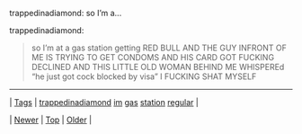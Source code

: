 <!--
title: trappedinadiamond
date: 2020-06-28T15:27:00.256Z
tags: trappedinadiamond, im, gas, station, regular
-->


trappedinadiamond: so I’m a...

<p>trappedinadiamond:</p>

<blockquote>
<p>so I’m at a gas station getting RED BULL AND THE GUY INFRONT OF ME IS TRYING TO GET CONDOMS AND HIS CARD GOT FUCKING DECLINED AND THIS LITTLE OLD WOMAN BEHIND ME WHISPEREd “he just got cock blocked by visa” I FUCKING SHAT MYSELF</p>
</blockquote>

<!--BOTTOM-POST-NAVIGATION-->
---

| [Tags](tags.md) | [trappedinadiamond](tag-trappedinadiamond.md) [im](tag-im.md) [gas](tag-gas.md) [station](tag-station.md) [regular](tag-regular.md) |

| [Newer](73965244196.md) | [Top](index.md) | [Older](74042184816.md) |